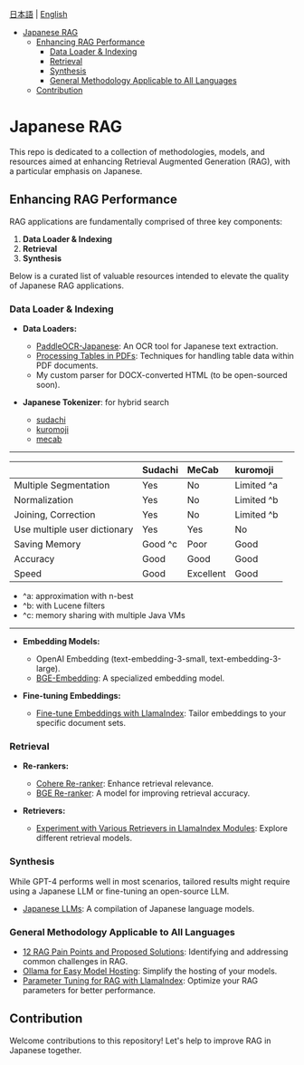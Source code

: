 [日本語](README.md) | [English](README_en.md)

- [Japanese RAG](#japanese-rag)
  - [Enhancing RAG Performance](#enhancing-rag-performance)
    - [Data Loader \& Indexing](#data-loader--indexing)
    - [Retrieval](#retrieval)
    - [Synthesis](#synthesis)
    - [General Methodology Applicable to All Languages](#general-methodology-applicable-to-all-languages)
  - [Contribution](#contribution)

# Japanese RAG

This repo is dedicated to a collection of methodologies, models, and resources aimed at enhancing Retrieval Augmented Generation (RAG), with a particular emphasis on Japanese.

## Enhancing RAG Performance

RAG applications are fundamentally comprised of three key components:

1. **Data Loader & Indexing**
2. **Retrieval**
3. **Synthesis**

Below is a curated list of valuable resources intended to elevate the quality of Japanese RAG applications.

### Data Loader & Indexing

- **Data Loaders:**

  - [PaddleOCR-Japanese](https://github.com/PaddlePaddle/PaddleOCR/blob/release/2.7/doc/doc_i18n/README_%E6%97%A5%E6%9C%AC%E8%AA%9E.md): An OCR tool for Japanese text extraction.
  - [Processing Tables in PDFs](https://webcache.googleusercontent.com/search?q=cache:https://levelup.gitconnected.com/a-guide-to-processing-tables-in-rag-pipelines-with-llamaindex-and-unstructuredio-3500c8f917a7&strip=0&vwsrc=1&referer=medium-parser): Techniques for handling table data within PDF documents.
  - My custom parser for DOCX-converted HTML (to be open-sourced soon).

- **Japanese Tokenizer**: for hybrid search

  - [sudachi](https://github.com/WorksApplications/Sudachi)
  - [kuromoji](https://github.com/atilika/kuromoji)
  - [mecab](https://github.com/taku910/mecab)

---

|                              | Sudachi | MeCab     | kuromoji   |
| :--------------------------- | :------ | :-------- | :--------- |
| Multiple Segmentation        | Yes     | No        | Limited ^a |
| Normalization                | Yes     | No        | Limited ^b |
| Joining, Correction          | Yes     | No        | Limited ^b |
| Use multiple user dictionary | Yes     | Yes       | No         |
| Saving Memory                | Good ^c | Poor      | Good       |
| Accuracy                     | Good    | Good      | Good       |
| Speed                        | Good    | Excellent | Good       |

- ^a: approximation with n-best
- ^b: with Lucene filters
- ^c: memory sharing with multiple Java VMs

---

- **Embedding Models:**

  - OpenAI Embedding (text-embedding-3-small, text-embedding-3-large).
  - [BGE-Embedding](https://github.com/FlagOpen/FlagEmbedding?tab=readme-ov-file): A specialized embedding model.

- **Fine-tuning Embeddings:**
  - [Fine-tune Embeddings with LlamaIndex](https://github.com/run-llama/finetune-embedding): Tailor embeddings to your specific document sets.

### Retrieval

- **Re-rankers:**

  - [Cohere Re-ranker](https://cohere.com/rerank): Enhance retrieval relevance.
  - [BGE Re-ranker](https://github.com/FlagOpen/FlagEmbedding/tree/master/FlagEmbedding/reranker): A model for improving retrieval accuracy.

- **Retrievers:**
  - [Experiment with Various Retrievers in LlamaIndex Modules](https://docs.llamaindex.ai/en/stable/module_guides/querying/retriever/retrievers.html): Explore different retrieval models.

### Synthesis

While GPT-4 performs well in most scenarios, tailored results might require using a Japanese LLM or fine-tuning an open-source LLM.

- [Japanese LLMs](https://github.com/llm-jp/awesome-japanese-llm): A compilation of Japanese language models.

### General Methodology Applicable to All Languages

- [12 RAG Pain Points and Proposed Solutions](https://towardsdatascience.com/12-rag-pain-points-and-proposed-solutions-43709939a28c): Identifying and addressing common challenges in RAG.
- [Ollama for Easy Model Hosting](https://github.com/ollama/ollama): Simplify the hosting of your models.
- [Parameter Tuning for RAG with LlamaIndex](https://docs.llamaindex.ai/en/stable/examples/param_optimizer/param_optimizer.html): Optimize your RAG parameters for better performance.

## Contribution

Welcome contributions to this repository! Let's help to improve RAG in Japanese together.
